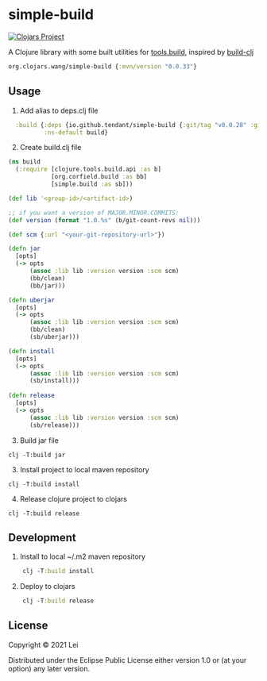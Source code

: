 # simple-build
[![Clojars Project](https://img.shields.io/clojars/v/org.clojars.wang/simple-build.svg)](https://clojars.org/org.clojars.wang/simple-build)

A Clojure library with some built utilities for [tools.build](https://github.com/clojure/tools.build), inspired by [build-clj](https://github.com/seancorfield/build-clj)

```clj
org.clojars.wang/simple-build {:mvn/version "0.0.33"}
```

## Usage

1. Add alias to deps.clj file
```clj
  :build {:deps {io.github.tendant/simple-build {:git/tag "v0.0.28" :git/sha "6e67b0b"}}
          :ns-default build}
```

2. Create build.clj file

```clj
(ns build
  (:require [clojure.tools.build.api :as b]
            [org.corfield.build :as bb]
            [simple.build :as sb]))

(def lib '<group-id>/<artifact-id>)

;; if you want a version of MAJOR.MINOR.COMMITS:
(def version (format "1.0.%s" (b/git-count-revs nil)))

(def scm {:url "<your-git-repository-url>"})

(defn jar
  [opts]
  (-> opts
      (assoc :lib lib :version version :scm scm)
      (bb/clean)
      (bb/jar)))

(defn uberjar
  [opts]
  (-> opts
      (assoc :lib lib :version version :scm scm)
      (bb/clean)
      (sb/uberjar)))

(defn install
  [opts]
  (-> opts
      (assoc :lib lib :version version :scm scm)
      (sb/install)))
      
(defn release
  [opts]
  (-> opts
      (assoc :lib lib :version version :scm scm)
      (sb/release)))
```

3. Build jar file

```shell
clj -T:build jar
```

3. Install project to local maven repository

```shell
clj -T:build install
```

4. Release clojure project to clojars

```shell
clj -T:build release
```

## Development

1. Install to local ~/.m2 maven repository
```clj
    clj -T:build install
```
    
2. Deploy to clojars
```clj
    clj -T:build release
```
## License

Copyright © 2021 Lei

Distributed under the Eclipse Public License either version 1.0 or (at
your option) any later version.
